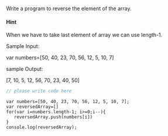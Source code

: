 Write a program to reverse the element of the array.

#### Hint 

When we have to take last element of array we can use length-1.

Sample Input:

var numbers=[50, 40, 23, 70, 56, 12, 5, 10, 7]

sample Output:

[7, 10, 5, 12, 56, 70, 23, 40, 50]


```javascript
// please write code here
```

```solution
var numbers=[50, 40, 23, 70, 56, 12, 5, 10, 7];
var reversedArray=[]
for(var i=numbers.length-1; i>=0;i--){
   reversedArray.push(numbers[i])
}
console.log(reversedArray);
```

